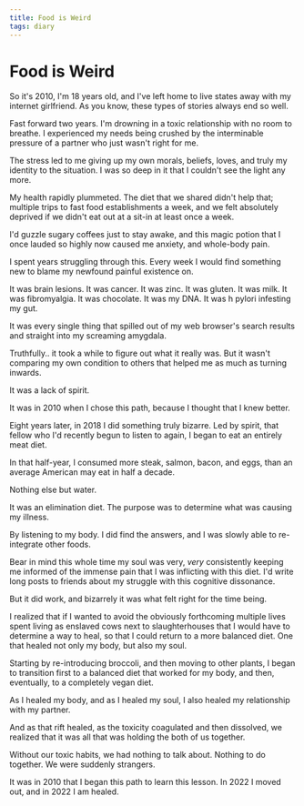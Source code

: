 ```yaml
---
title: Food is Weird
tags: diary
---
```


Food is Weird
=============

So it's 2010, I'm 18 years old, and I've left home to live states away with my internet girlfriend. As you know, these types of stories always end so well. 

Fast forward two years. I'm drowning in a toxic relationship with no room to breathe. I experienced my needs being crushed by the interminable pressure of a partner who just wasn't right for me. 

The stress led to me giving up my own morals, beliefs, loves, and truly my identity to the situation. I was so deep in it that I couldn't see the light any more. 

My health rapidly plummeted. The diet that we shared didn't help that; multiple trips to fast food establishments a week, and we felt absolutely deprived if we didn't eat out at a sit-in at least once a week. 

I'd guzzle sugary coffees just to stay awake, and this magic potion that I once lauded so highly now caused me anxiety, and whole-body pain. 

I spent years struggling through this. Every week I would find something new to blame my newfound painful existence on. 

It was brain lesions. It was cancer. It was zinc. It was gluten. It was milk. It was fibromyalgia. It was chocolate. It was my DNA. It was h pylori infesting my gut. 

It was every single thing that spilled out of my web browser's search results and straight into my screaming amygdala. 

Truthfully.. it took a while to figure out what it really was. But it wasn't comparing my own condition to others that helped me as much as turning inwards. 

It was a lack of spirit. 

It was in 2010 when I chose this path, because I thought that I knew better. 

Eight years later, in 2018 I did something truly bizarre. Led by spirit, that fellow who I'd recently begun to listen to again, I began to eat an entirely meat diet. 

In that half-year, I consumed more steak, salmon, bacon, and eggs, than an average American may eat in half a decade.

Nothing else but water. 

It was an elimination diet. The purpose was to determine what was causing my illness. 

By listening to my body. I did find the answers, and I was slowly able to re-integrate other foods. 

Bear in mind this whole time my soul was very, *very* consistently keeping me informed of the immense pain that I was inflicting with this diet. I'd write long posts to friends about my struggle with this cognitive dissonance. 

But it did work, and bizarrely it was what felt right for the time being. 

I realized that if I wanted to avoid the obviously forthcoming multiple lives spent living as enslaved cows next to slaughterhouses that I would have to determine a way to heal, so that I could return to a more balanced diet. One that healed not only my body, but also my soul.

Starting by re-introducing broccoli, and then moving to other plants, I began to transition first to a balanced diet that worked for my body, and then, eventually, to a completely vegan diet. 

As I healed my body, and as I healed my soul, I also healed my relationship with my partner. 

And as that rift healed, as the toxicity coagulated and then dissolved, we realized that it was all that was holding the both of us together. 

Without our toxic habits, we had nothing to talk about. Nothing to do together. We were suddenly strangers. 

It was in 2010 that I began this path to learn this lesson. In 2022 I moved out, and in 2022 I am healed. 

